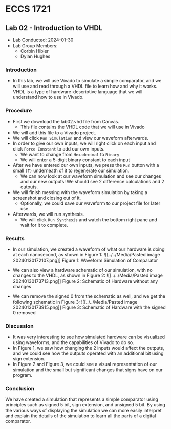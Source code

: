 # ECCS 1721
## Lab 02 - Introduction to VHDL
- Lab Conducted: 2024-01-30
- Lab Group Members:
	- Corbin Hibler
	- Dylan Hughes
### Introduction
- In this lab, we will use Vivado to simulate a simple comparator, and we will use and read through a VHDL file to learn how and why it works. VHDL is a type of hardware-descriptive language that we will understand how to use in Vivado.
### Procedure
- First we download the lab02.vhd file from Canvas. 
	- This file contains the VHDL code that we will use in Vivado
- We will add this file to a Vivado project.
- We will click `Run Simulation` and view our waveform afterwards.
- In order to give our own inputs, we will right click on each input and click `Force Constant` to add our own inputs.
	- We want to change from `Hexadecimal` to `Binary`
	- We will enter a 5-digit binary constant to each input
- After we have entered our own inputs, we press the `Run` button with a small `(T)` underneath of it to regenerate our simulation.
	- We can now look at our waveform simulation and see our changes and our new outputs! We should see 2 difference calculations and 2 outputs.
- We will finish messing with the waveform simulation by taking a screenshot and closing out of it.
	- Optionally, we could save our waveform to our project file for later use.
- Afterwards, we will run synthesis.
	- We will click `Run Synthesis` and watch the bottom right pane and wait for it to complete.
### Results
- In our simulation, we created a waveform of what our hardware is doing at each nanosecond, as shown in Figure 1:
![[../../Media/Pasted image 20240130172107.png]]
Figure 1: Waveform Simulation of Comparator

- We can also view a hardware schematic of our simulation, with no changes to the VHDL, as shown in Figure 2:
![[../../Media/Pasted image 20240130173713.png]]
Figure 2: Schematic of Hardware without any changes

- We can remove the signed 0 from the schematic as well, and we get the following schematic in Figure 3:
![[../../Media/Pasted image 20240130173915.png]]
Figure 3: Schematic of Hardware with the signed 0 removed

### Discussion
- It was very interesting to see how simulated hardware can be visualized using waveforms, and the capabilities of Vivado to do so.
- In Figure 1, we saw how changing the 2 inputs would affect the outputs, and we could see how the outputs operated with an additional bit using sign extension.
- In Figure 2 and Figure 3, we could see a visual representation of our simulation and the small but significant changes that signs have on our program.

### Conclusion
We have created a simulation that represents a simple comparator using principles such as signed 5 bit, sign extension, and unsigned 5 bit.  By using the various ways of displaying the simulation we can more easily interpret and explain the details of the simulation to learn all the parts of a digital comparator.